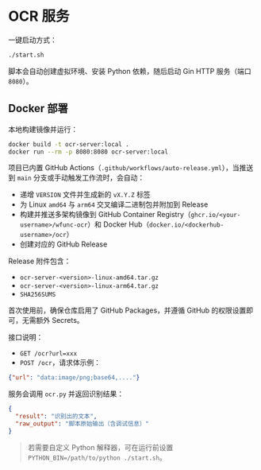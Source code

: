 # OCR 服务

一键启动方式：

```bash
./start.sh
```

脚本会自动创建虚拟环境、安装 Python 依赖，随后启动 Gin HTTP 服务（端口 `8080`）。

## Docker 部署

本地构建镜像并运行：

```bash
docker build -t ocr-server:local .
docker run --rm -p 8080:8080 ocr-server:local
```

项目已内置 GitHub Actions（`.github/workflows/auto-release.yml`），当推送到 `main` 分支或手动触发工作流时，会自动：

- 递增 `VERSION` 文件并生成新的 `vX.Y.Z` 标签
- 为 Linux `amd64` 与 `arm64` 交叉编译二进制包并附加到 Release
- 构建并推送多架构镜像到 GitHub Container Registry（`ghcr.io/<your-username>/wfunc-ocr`）和 Docker Hub（`docker.io/<dockerhub-username>/ocr`）
- 创建对应的 GitHub Release

Release 附件包含：

- `ocr-server-<version>-linux-amd64.tar.gz`
- `ocr-server-<version>-linux-arm64.tar.gz`
- `SHA256SUMS`

首次使用前，确保仓库启用了 GitHub Packages，并遵循 GitHub 的权限设置即可，无需额外 Secrets。

接口说明：

- `GET /ocr?url=xxx`
- `POST /ocr`，请求体示例：

```json
{"url": "data:image/png;base64,...."}
```

服务会调用 `ocr.py` 并返回识别结果：

```json
{
  "result": "识别出的文本",
  "raw_output": "脚本原始输出（含调试信息）"
}
```

> 若需要自定义 Python 解释器，可在运行前设置 `PYTHON_BIN=/path/to/python ./start.sh`。
